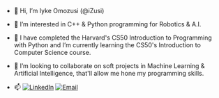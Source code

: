 - 👋 Hi, I’m Iyke Omozusi (@iZusi)
  
- 👀 I’m interested in C++ & Python programming for Robotics & A.I.
- 🌱 I have completed the Harvard's CS50 Introduction to Programming with Python and I’m currently learning the CS50's Introduction to Computer Science course.
- 💞️ I’m looking to collaborate on soft projects in Machine Learning & Artificial Intelligence, that'll allow me hone my programming skills.
- 📫 [![LinkedIn](https://img.shields.io/badge/Connect-LinkedIn-blue)](https://www.linkedin.com/in/iomozusi)
[![Email](https://img.shields.io/badge/Email-Contact-brightgreen)](mailto:iyke.zusi@gmail.com)

<!---
iZusi/iZusi is a ✨ special ✨ repository because its `README.md` (this file) appears on your GitHub profile.
You can click the Preview link to take a look at your changes.
--->
